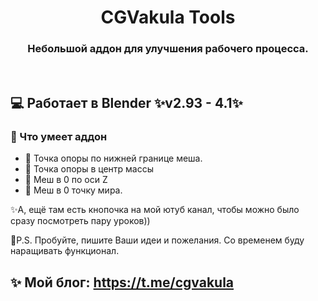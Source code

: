 <h1 align="center">CGVakula Tools</h1>

<h3 align="center">
  Небольшой аддон для улучшения рабочего процесса.
</h3>

<br/>

## 💻 Работает в Blender ✨v2.93 - 4.1✨

### 🚀 Что умеет аддон
- 🧩 Точка опоры по нижней границе меша.
- 🧩 Точка опоры в центр массы
- 🧩 Меш в 0 по оси Z
- 🧩 Меш в 0 точку мира.

✨А, ещё там есть кнопочка на мой ютуб канал, чтобы можно было сразу посмотреть пару уроков))

🎉P.S. Пробуйте, пишите Ваши идеи и пожелания. Со временем буду наращивать функционал.

## ✨ Мой блог: https://t.me/cgvakula